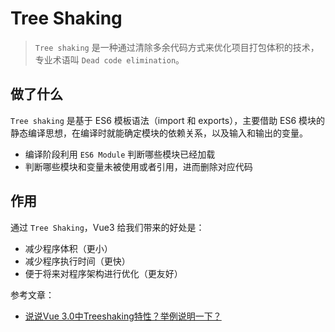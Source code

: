 # Tree Shaking

>  `Tree shaking` 是一种通过清除多余代码方式来优化项目打包体积的技术，专业术语叫 `Dead code elimination`。

## 做了什么

`Tree shaking` 是基于 ES6 模板语法（import 和 exports），主要借助 ES6 模块的静态编译思想，在编译时就能确定模块的依赖关系，以及输入和输出的变量。

* 编译阶段利用 `ES6 Module` 判断哪些模块已经加载
* 判断哪些模块和变量未被使用或者引用，进而删除对应代码

## 作用

通过 `Tree Shaking`，Vue3 给我们带来的好处是：

* 减少程序体积（更小）
* 减少程序执行时间（更快）
* 便于将来对程序架构进行优化（更友好）

参考文章：

* [说说Vue 3.0中Treeshaking特性？举例说明一下？](https://mp.weixin.qq.com/s/3kGPcQ7xduLqAEAaWRJbgw)
